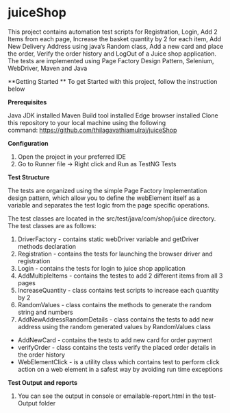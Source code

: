 # juiceShop

This project contains automation test scripts for Registration, Login, Add 2 Items from each page, Increase the basket quantity by 2 for each item, Add New Delivery Address using java’s Random class, Add a new card and place the order, Verify the order history and LogOut of a Juice shop application. The tests are implemented using Page Factory Design Pattern, Selenium, WebDriver, Maven and Java

**Getting Started **
To get Started with this project, follow the instruction below

**Prerequisites**

Java JDK installed Maven Build tool installed Edge browser installed
Clone this repository to your local machine using the following command: https://github.com/thilagavathiamulraj/juiceShop

**Configuration**

1. Open the project in your preferred IDE
2. Go to Runner file -> Right click and Run as TestNG Tests


**Test Structure**

The tests are organized using the simple Page Factory Implementation design pattern, which allow you to define the webElement itself as a variable and separates the test logic from the page specific operations.

The test classes are located in the src/test/java/com/shop/juice directory. The test classes are as follows:

1. DriverFactory - contains static webDriver variable and getDriver methods declaration
2. Registration - contains the tests for launching the browser driver and registration
3. Login - contains the tests for login to juice shop application
4. AddMultipleItems - contains the testes to add 2 different items from all 3 pages
5. IncreaseQuantity - class contains test scripts to increase each quantity by 2
6. RandomValues - class contains the methods to generate the random string and numbers
7. AddNewAddressRandomDetails - class contains the tests to add new address using the random generated values by RandomValues class
* AddNewCard - contains the tests to add new card  for order payment  
* verifyOrder - class contains the tests verify the placed order details in the order history 
* WebElementClick - is a utility class which contains test to perform click action on a web element in a safest way by avoiding run time exceptions

**Test Output and reports**

1. You can see the output in console or emailable-report.html in the test-Output folder

